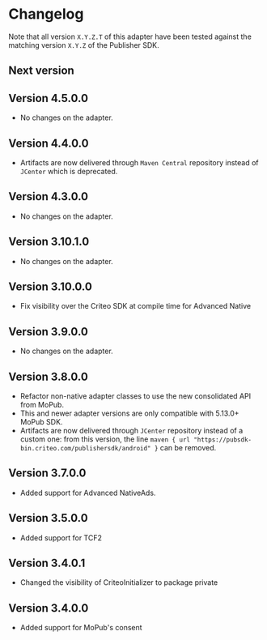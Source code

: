 # Changelog

Note that all version `X.Y.Z.T` of this adapter have been tested against the matching version
`X.Y.Z` of the Publisher SDK.

## Next version

## Version 4.5.0.0
* No changes on the adapter.

## Version 4.4.0.0
* Artifacts are now delivered through `Maven Central` repository instead of `JCenter` which is 
  deprecated.

## Version 4.3.0.0
* No changes on the adapter.

## Version 3.10.1.0
* No changes on the adapter.

## Version 3.10.0.0
* Fix visibility over the Criteo SDK at compile time for Advanced Native

## Version 3.9.0.0
* No changes on the adapter.

## Version 3.8.0.0
* Refactor non-native adapter classes to use the new consolidated API from MoPub.
* This and newer adapter versions are only compatible with 5.13.0+ MoPub SDK.
* Artifacts are now delivered through `JCenter` repository instead of a custom one: from this
version, the line `maven { url "https://pubsdk-bin.criteo.com/publishersdk/android" }` can be
removed.

## Version 3.7.0.0
* Added support for Advanced NativeAds.

## Version 3.5.0.0
* Added support for TCF2

## Version 3.4.0.1
* Changed the visibility of CriteoInitializer to package private

## Version 3.4.0.0
* Added support for MoPub's consent
